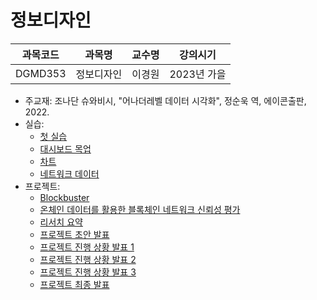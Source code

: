 # 정보디자인

| 과목코드 | 과목명     | 교수명 | 강의시기    |
|----------|------------|--------|-------------|
| DGMD353  | 정보디자인 | 이경원 | 2023년 가을 |

- 주교재: 조나단 슈와비시, "어나더레벨 데이터 시각화", 정순욱 역, 에이콘출판, 2022.
- 실습:
  - [첫 실습](./practice/first-week)
  - [대시보드 목업](./practice/dashboard-mockup)
  - [차트](./practice/charts)
  - [네트워크 데이터](./practice/data-from-net)
- 프로젝트:
  - [Blockbuster](https://github.com/parksb/blockbuster)
  - [온체인 데이터를 활용한 블록체인 네트워크 신뢰성 평가](./project/poster.pdf)
  - [리서치 요약](./project/research.pdf)
  - [프로젝트 초안 발표](./project/idea.pdf)
  - [프로젝트 진행 상황 발표 1](./project/progress-1.pdf)
  - [프로젝트 진행 상황 발표 2](./project/progress-2.pdf)
  - [프로젝트 진행 상황 발표 3](./project/progress-3.pdf)
  - [프로젝트 최종 발표](./project/progress-3.pdf)

